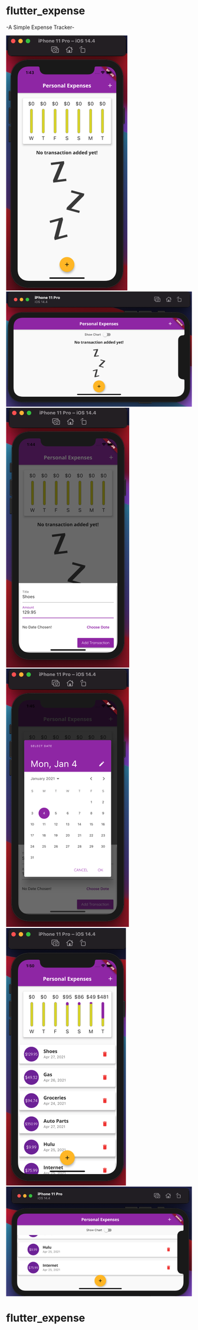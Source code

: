 # flutter_expense

-A Simple Expense Tracker-



![](repo_images/Screen1.png)
![](repo_images/Screen2.png)
![](repo_images/Screen3.png)
![](repo_images/Screen4.png)
![](repo_images/Screen5.png)
![](repo_images/Screen6.png)



# flutter_expense
